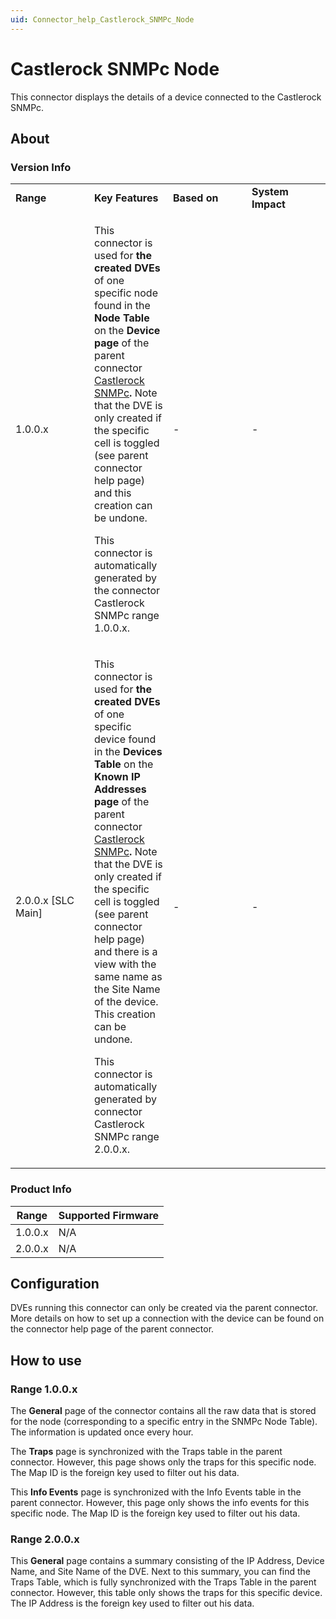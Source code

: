 ```yaml
---
uid: Connector_help_Castlerock_SNMPc_Node
---
```


# Castlerock SNMPc Node

This connector displays the details of a device connected to the Castlerock SNMPc.

## About

### Version Info

<table>
<colgroup>
<col style="width: 25%" />
<col style="width: 25%" />
<col style="width: 25%" />
<col style="width: 25%" />
</colgroup>
<tbody>
<tr class="odd">
<td><strong>Range</strong></td>
<td><strong>Key Features</strong></td>
<td><strong>Based on</strong></td>
<td><strong>System Impact</strong></td>
</tr>
<tr class="even">
<td>1.0.0.x</td>
<td><p>This connector is used for <strong>the created DVEs</strong> of one specific node found in the <strong>Node Table</strong> on the <strong>Device page</strong> of the parent connector <a href="/Driver%20Help/Castlerock%20SNMPc.aspx">Castlerock SNMPc</a><strong>.</strong> Note that the DVE is only created if the specific cell is toggled (see parent connector help page) and this creation can be undone.</p>
<p>This connector is automatically generated by the connector Castlerock SNMPc range 1.0.0.x.</p></td>
<td>-</td>
<td>-</td>
</tr>
<tr class="odd">
<td>2.0.0.x [SLC Main]</td>
<td><p>This connector is used for <strong>the created DVEs</strong> of one specific device found in the <strong>Devices Table</strong> on the <strong>Known IP Addresses page</strong> of the parent connector <a href="/Driver%20Help/Castlerock%20SNMPc.aspx">Castlerock SNMPc</a><strong>.</strong> Note that the DVE is only created if the specific cell is toggled (see parent connector help page) and there is a view with the same name as the Site Name of the device. This creation can be undone.</p>
<p>This connector is automatically generated by connector Castlerock SNMPc range 2.0.0.x.</p></td>
<td>-</td>
<td>-</td>
</tr>
</tbody>
</table>

### Product Info

| **Range** | **Supported Firmware** |
|-----------|------------------------|
| 1.0.0.x   | N/A                    |
| 2.0.0.x   | N/A                    |

## Configuration

DVEs running this connector can only be created via the parent connector. More details on how to set up a connection with the device can be found on the connector help page of the parent connector.

## How to use

### Range 1.0.0.x

The **General** page of the connector contains all the raw data that is stored for the node (corresponding to a specific entry in the SNMPc Node Table). The information is updated once every hour.

The **Traps** page is synchronized with the Traps table in the parent connector. However, this page shows only the traps for this specific node. The Map ID is the foreign key used to filter out his data.

This **Info Events** page is synchronized with the Info Events table in the parent connector. However, this page only shows the info events for this specific node. The Map ID is the foreign key used to filter out his data.

### Range 2.0.0.x

This **General** page contains a summary consisting of the IP Address, Device Name, and Site Name of the DVE. Next to this summary, you can find the Traps Table, which is fully synchronized with the Traps Table in the parent connector. However, this table only shows the traps for this specific device. The IP Address is the foreign key used to filter out his data.
